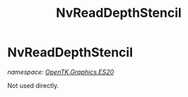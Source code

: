 ﻿---
title: NvReadDepthStencil
---

# NvReadDepthStencil
_namespace: [OpenTK.Graphics.ES20](N-OpenTK.Graphics.ES20.html)_

Not used directly.




